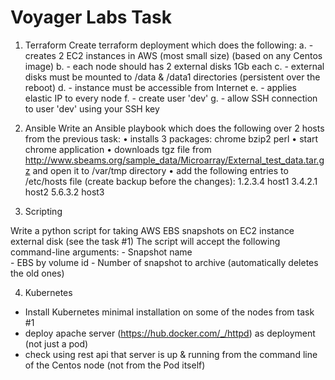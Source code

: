 # Voyager Labs Task

1.	Terraform
Create terraform deployment which does the following:
a.	- creates 2 EC2 instances in AWS (most small size) (based on any Centos image)
b.	- each node should has 2 external disks 1Gb each
c.	- external disks must be mounted to /data & /data1 directories (persistent over the reboot)
d.	- instance must be accessible from Internet
e.	- applies elastic IP to every node 
f.	- create user 'dev'
g.	- allow SSH connection to user 'dev' using your SSH key

2.	Ansible
  Write an Ansible playbook which does the following over 2 hosts from the previous task:
•	installs 3 packages:
  	chrome
    bzip2
    perl
•	start chrome application
•	downloads tgz file from http://www.sbeams.org/sample_data/Microarray/External_test_data.tar.gz and open it to /var/tmp directory 
•	add the following entries to /etc/hosts file (create backup before the changes):
    1.2.3.4 host1
    3.4.2.1 host2
    5.6.3.2 host3

3.	Scripting
 
  Write a python script for taking AWS EBS snapshots on EC2 instance external disk (see the task #1)
  The script will accept the following command-line arguments:
    - Snapshot name  
    - EBS by volume id
    - Number of snapshot to archive (automatically deletes the old ones)

4.	Kubernetes
- Install Kubernetes minimal installation on some of the nodes from task #1
- deploy apache server (https://hub.docker.com/_/httpd) as deployment (not just a pod)
- check using rest api that server is up & running from the command line of the Centos node (not from the Pod itself)

